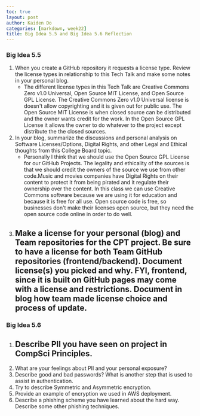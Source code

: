 ```yaml
---
toc: true
layout: post
author: Kaiden Do
categories: [markdown, week22]
title: Big Idea 5.5 and Big Idea 5.6 Reflection
---
```


### Big Idea 5.5

1. When you create a GitHub repository it requests a license type. Review the license types in relationship to this Tech Talk and make some notes in your personal blog.
   - The different license types in this Tech Talk are Creative Commons Zero v1.0 Universal, Open Source MIT License, and Open Source GPL License. The Creative Commons Zero v1.0 Universal license is doesn't allow copyrighting and it is given out for public use. The Open Source MIT License is when closed source can be distributed and the owner wants credit for the work. In the Open Source GPL License it allows the owner to do whatever to the project except distribute the the closed sources.
2. In your blog, summarize the discussions and personal analysis on Software Licenses/Options, Digital Rights, and other Legal and Ethical thoughts from this College Board topic.
   - Personally I think that we should use the Open Source GPL License for our GitHub Projects. The legality and ethicality of the sources is that we should credit the owners of the source we use from other code.Music and movies companies have Digital Rights on their content to protect it from being pirated and it regulate their ownership over the content. In this class we can use Creative Commons software because we are using it for education and because it is free for all use. Open source code is free, so businesses don't make their licenses open source, but they need the open source code online in order to do well.
3. Make a license for your personal (blog) and Team repositories for the CPT project. Be sure to have a license for both Team GitHub repositories (frontend/backend). Document license(s) you picked and why. FYI, frontend, since it is built on GitHub pages may come with a license and restrictions. Document in blog how team made license choice and process of update.
   -

### Big Idea 5.6

1. ## Describe PII you have seen on project in CompSci Principles.
2. What are your feelings about PII and your personal exposure?
3. Describe good and bad passwords? What is another step that is used to assist in authentication.
4. Try to describe Symmetric and Asymmetric encryption.
5. Provide an example of encryption we used in AWS deployment.
6. Describe a phishing scheme you have learned about the hard way. Describe some other phishing techniques.
